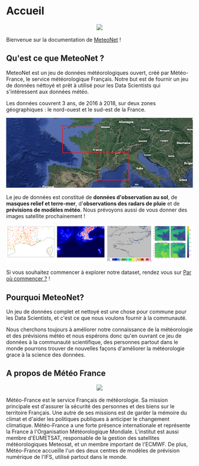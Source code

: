 # Accueil

<div style="text-align:center"><a href="https://meteonet.umr-cnrm.fr/index.html" style="text-align:center"><img src="../../img/LogoMeteoNet4.png" ></a></div>

Bienvenue sur la documentation de [MeteoNet](https://meteonet.umr-cnrm.fr/index.html) ! 

## Qu'est ce que MeteoNet ?

MeteoNet est un jeu de données météorologiques ouvert, créé par Météo-France, le service météorologique Français. Notre but est de fournir un jeu de données néttoyé et prêt à utilisé pour les Data Scientists qui s'intéressent aux données météo.

Les données couvrent 3 ans, de 2016 à 2018, sur deux zones géographiques : le nord-ouest et le sud-est de la France.

![Map](../img/Map.png)

Le jeu de données est constitué de **données d'observation au sol**, de **masques relief et terre-mer**, d'**observations des radars de pluie** et de **prévisions de modèles météo**. Nous prévoyons aussi de vous donner des images satellite prochainement !

![Data](../img/Data.png)

Si vous souhaitez commencer à explorer notre dataset, rendez vous sur [Par où commencer ?](commencer.md) !

## Pourquoi MeteoNet?

Un jeu de données complet et nettoyé est une chose pour commune pour les Data Scientists, et c'est ce que nous voulons fournir à la communauté.

Nous cherchons toujours à améliorer notre connaissance de la météorologie et des prévisions météo et nous espérons donc qu'en ouvrant ce jeu de données à la communauté scientifique, des personnes partout dans le monde pourrons trouver de nouvelles façons d'améliorer la météorologie grace à la science des données.

## A propos de Météo France

<div style="text-align:center"><a href="http://www.meteofrance.com" style="text-align:center"><img src="../../img/LogoMeteoFrance.jpeg" ></a></div>

Météo-France est le service Français de météorologie. Sa mission principale est d'assurer la sécurité des personnes et des biens sur le territoire Français. Une autre de ses missions est de garder la mémoire du climat et d'aider les politiques publiques à anticiper le changement climatique. Météo-France a une forte présence internationale et représente la France à l'Organisation Météorologique Mondiale. L'institut est aussi membre d'EUMETSAT, responsable de la gestion des satellites météorologiques Meteosat, et un membre important de l'ECMWF. De plus, Météo-France accueille l'un des deux centres de modèles de prévision numérique de l'IFS, utilisé partout dans le monde.

